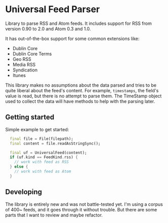 # Universal Feed Parser

Library to parse RSS and Atom feeds. It includes support for RSS from version 0.90 to 2.0 and Atom 0.3 and 1.0.

It has out-of-the-box support for some common extensions like:

  * Dublin Core
  * Dublin Core Terms
  * Geo RSS
  * Media RSS
  * Syndication
  * Itunes

This library makes no assumptions about the data parsed and tries to be quite liberal about the feed's content. 
For example, `timestamps`, the field's value is read, but there is no attempt to parse them. The 
TimeStamp object used to collect the data will have methods to help with the parsing later.

## Getting started

Simple example to get started:

```dart
  final file = File(filepath);
  final content = file.readAsStringSync();

  final uf = UniversalFeed(content);
  if (uf.kind == FeedKind.rss) {
    // work with feed as RSS
  } else {
    // work with feed as Atom
  }
```

## Developing

The library is entirely new and was not battle-tested yet. I'm using a corpus of 400~ feeds, and it goes through 
it without trouble. But there are some parts that I want to review and maybe refactor.

